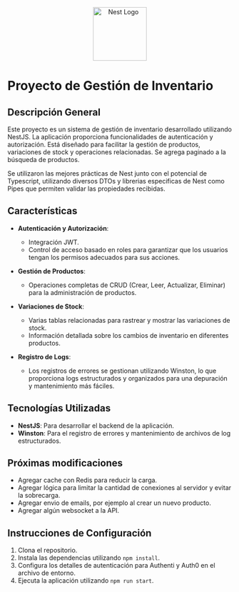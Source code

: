 <p align="center">
  <a href="http://nestjs.com/" target="blank"><img src="https://nestjs.com/img/logo-small.svg" width="120" alt="Nest Logo" /></a>
</p>

# Proyecto de Gestión de Inventario

## Descripción General
Este proyecto es un sistema de gestión de inventario desarrollado utilizando NestJS. La aplicación proporciona funcionalidades de autenticación y autorización. Está diseñado para facilitar la gestión de productos, variaciones de stock y operaciones relacionadas. Se agrega paginado a la búsqueda de productos.

Se utilizaron las mejores prácticas de Nest junto con el potencial de Typescript, utilizando diversos DTOs y librerias especificas de Nest como Pipes que permiten validar las propiedades recibidas.

## Características
- **Autenticación y Autorización**:
  - Integración JWT.
  - Control de acceso basado en roles para garantizar que los usuarios tengan los permisos adecuados para sus acciones.


- **Gestión de Productos**:
  - Operaciones completas de CRUD (Crear, Leer, Actualizar, Eliminar) para la administración de productos.

- **Variaciones de Stock**:
  - Varias tablas relacionadas para rastrear y mostrar las variaciones de stock.
  - Información detallada sobre los cambios de inventario en diferentes productos.

- **Registro de Logs**:
  - Los registros de errores se gestionan utilizando Winston, lo que proporciona logs estructurados y organizados para una depuración y mantenimiento más fáciles.

## Tecnologías Utilizadas
- **NestJS**: Para desarrollar el backend de la aplicación.
- **Winston**: Para el registro de errores y mantenimiento de archivos de log estructurados.

## Próximas modificaciones

- Agregar cache con Redis para reducir la carga.
- Agregar lógica para limitar la cantidad de conexiones al servidor y evitar la sobrecarga.
- Agregar envio de emails, por ejemplo al crear un nuevo producto.
- Agregar algún websocket a la API.

## Instrucciones de Configuración
1. Clona el repositorio.
2. Instala las dependencias utilizando `npm install`.
3. Configura los detalles de autenticación para Authenti y Auth0 en el archivo de entorno.
4. Ejecuta la aplicación utilizando `npm run start`.

